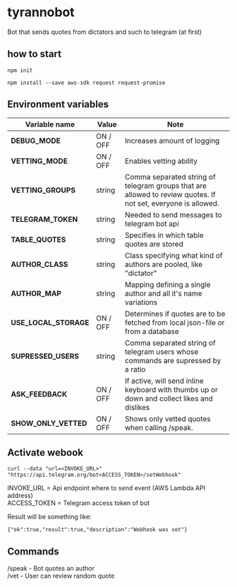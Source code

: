 # tyrannobot
Bot that sends quotes from dictators and such to telegram (at first)

## how to start

```
npm init
```

```
npm install --save aws-sdk request request-promise
```
## Environment variables

Variable name | Value | Note
--- | --- | ---
**DEBUG_MODE** | ON / OFF | Increases amount of logging
**VETTING_MODE** | ON / OFF | Enables vetting ability
**VETTING_GROUPS** | string | Comma separated string of telegram groups that are allowed to review quotes. If not set, everyone is allowed.
**TELEGRAM_TOKEN** | string | Needed to send messages to telegram bot api
**TABLE_QUOTES** | string | Specifies in which table quotes are stored
**AUTHOR_CLASS** | string | Class specifying what kind of authors are pooled, like "dictator"
**AUTHOR_MAP** | string | Mapping defining a single author and all it's name variations
**USE_LOCAL_STORAGE** | ON / OFF | Determines if quotes are to be fetched from local json-file or from a database
**SUPRESSED_USERS** | string | Comma separated string of telegram users whose commands are supressed by a ratio
**ASK_FEEDBACK** | ON / OFF | If active, will send inline keyboard with thumbs up or down and collect likes and dislikes
**SHOW_ONLY_VETTED** | ON / OFF | Shows only vetted quotes when calling /speak.

## Activate webook

```
curl --data "url=<INVOKE_URL>" "https://api.telegram.org/bot<ACCESS_TOKEN>/setWebhook"
```

INVOKE_URL = Api endpoint where to send event (AWS Lambda API address)<br />
ACCESS_TOKEN = Telegram access token of bot

Result will be something like:

```
{"ok":true,"result":true,"description":"Webhook was set"}
```

## Commands

/speak - Bot quotes an author <br />
/vet - User can review random quote
